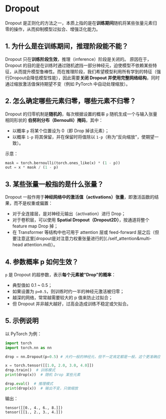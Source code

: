 # Dropout

Dropout 是正则化的方法之一，本质上指的是在**训练期间**随机将某些张量元素归零的操作，从而抑制模型过拟合、增强泛化能力。

## 1. 为什么是在训练期间，推理阶段能不能？

Dropout 只在**训练阶段生效**，推理（inference）阶段是关闭的。
 原因在于，Dropout 的目的是在训练时通过随机遮挡一部分神经元，迫使模型不依赖某些特征，从而提升模型鲁棒性。而在推理阶段，我们希望模型利用所有学到的特征（强行Dropout会降低模型性能），因此需要**关闭 Dropout 并使用完整网络结构**，同时通过缩放激活值保持期望不变（例如 PyTorch 中自动处理缩放）。

## 2. 怎么确定哪些元素归零，哪些元素不归零？

Dropout 的归零机制是**随机的**，每次根据设置的概率 `p` 随机生成一个与输入张量相同形状的 **伯努利分布（Bernoulli）掩码**，其中：

- 以概率 `p` 将某个位置设为 0（即 Drop 掉该元素）；
- 以概率 `1-p` 将其保留，并在保留时将值除以 `1-p`（称为“反向缩放”，使期望一致）。

示意：

```python
mask = torch.bernoulli(torch.ones_like(x) * (1 - p))
out = x * mask / (1 - p)
```

## 3. 某些张量一般指的是什么张量？

Dropout 一般作用于**神经网络中的激活值（activations）张量**，即激活函数的结果，而不是权重或偏置：

- 对于全连接层，是对神经元输出（activation）进行 Drop；
- 对于卷积层，可以使用 **Spatial Dropout（Dropout2D）**，按通道将整个 feature map Drop 掉；
- 在 Transformer 等结构中也可用于 attention 层或 feed-forward 层之后（但要注意这里[dropout是对注意力权重张量进行的](./self_attention&multi-head attention.md)）。

## 4. 参数概率 p 如何生效？

`p` 是 Dropout 的超参数，表示**每个元素被“Drop”的概率**：

- 典型值如 0.1 ~ 0.5；
- 如果设置为 `p=0.5`，则训练时约一半的神经元激活被归零；
- 越深的网络，常常越需要较大的 p 值来防止过拟合；
- 但 Dropout 并非越大越好，过高会造成训练不稳定或欠拟合。

## 5. 示例说明

以 PyTorch 为例：

```python
import torch
import torch.nn as nn

drop = nn.Dropout(p=0.5) # 大约一般的神经元，但不一定肯定都是一般，这个更准确应该解释为，张量的每个值都有0.5的概率被置为零

x = torch.tensor([[1.0, 2.0, 3.0, 4.0]])
drop.train()  # 训练模式
print(drop(x))  # 随机 Drop 某些元素

drop.eval()  # 推理模式
print(drop(x))  # 输出不变，只做缩放
```

输出：

```
tensor([[0., 4., 6., 8.]])
tensor([[1., 2., 3., 4.]])
```

